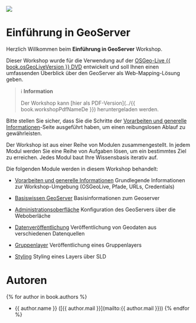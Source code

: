 ![](./assets/geoserver-logo.png)

# Einführung in GeoServer

Herzlich Willkommen beim **Einführung in GeoServer** Workshop.

Dieser Workshop wurde für die Verwendung auf der [OSGeo-Live {{ book.osGeoLiveVersion }} DVD](https://live.osgeo.org) entwickelt und soll Ihnen einen umfassenden Überblick über den GeoServer als Web-Mapping-Lösung geben.

> ℹ️ **Information**
>
> Der Workshop kann [hier als PDF-Version](../{{ book.workshopPdfNameDe }}) heruntergeladen werden.

Bitte stellen Sie sicher, dass Sie die Schritte der
[Vorarbeiten und generelle Informationen](environment/README.md)-Seite ausgeführt
haben, um einen reibungslosen Ablauf zu gewährleisten.

Der Workshop ist aus einer Reihe von Modulen zusammengestellt. In jedem Modul werden Sie eine Reihe von Aufgaben lösen, um ein bestimmtes Ziel zu erreichen. Jedes Modul baut Ihre Wissensbasis iterativ auf.

Die folgenden Module werden in diesem Workshop behandelt:

* [Vorarbeiten und generelle Informationen](environment/README.md)
Grundlegende Informationen zur Workshop-Umgebung (OSGeoLive, Pfade, URLs, Credentials)

* [Basiswissen GeoServer](basics/README.md)
Basisinformationen zum Geoserver

* [Administrationsoberfläche](ui/README.md)
Konfiguration des GeoServers über die Weboberläche

* [Datenveröffentlichung](data/README.md)
Veröffentlichung von Geodaten aus verschiedenen Datenquellen

* [Gruppenlayer](group/README.md)
Veröffentlichung eines Gruppenlayers

* [Styling](styling/README.md)
Styling eines Layers über SLD

# Autoren

{% for author in book.authors %}
  - {{ author.name }} ([{{ author.mail }}](mailto:{{ author.mail }}))
{% endfor %}
